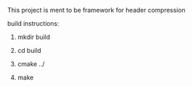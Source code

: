 This project is ment to be framework for header compression

build instructions:

1. mkdir build

2. cd build

3. cmake ../

4. make 
